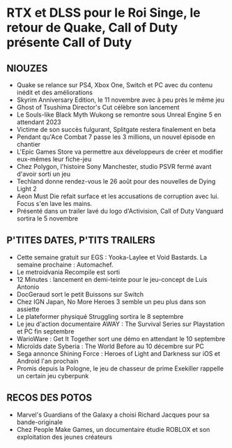 # RTX et DLSS pour le Roi Singe, le retour de Quake, Call of Duty présente Call of Duty

## NIOUZES

- Quake se relance sur PS4, Xbox One, Switch et PC avec du contenu inédit et des améliorations
- Skyrim Anniversary Edition, le 11 novembre avec à peu près le même jeu
- Ghost of Tsushima Director's Cut célèbre son lancement
- Le Souls-like Black Myth Wukong se remontre sous Unreal Engine 5 en attendant 2023
- Victime de son succès fulgurant, Splitgate restera finalement en beta
- Pendant qu'Ace Combat 7 passe les 3 millions, un nouvel épisode en chantier
- L'Epic Games Store va permettre aux développeurs de créer et modifier eux-mêmes leur fiche-jeu
- Chez Polygon, l'histoire Sony Manchester, studio PSVR fermé avant d'avoir sorti un jeu
- Techland donne rendez-vous le 26 août pour des nouvelles de Dying Light 2
- Aeon Must Die refait surface et les accusations de corruption avec lui. Focus s'en lave les mains.
- Présenté dans un trailer lavé du logo d'Activision, Call of Duty Vanguard sortira le 5 novembre

## P'TITES DATES, P'TITS TRAILERS

- Cette semaine gratuit sur EGS : Yooka-Laylee et Void Bastards. La semaine prochaine : Automachef.
- Le metroidvania Recompile est sorti
- 12 Minutes : lancement en demi-teinte pour le jeu-concept de Luis Antonio
- DocGeraud sort le petit Buissons sur Switch
- Chez IGN Japan, No More Heroes 3 semble un peu plus dans son assiette
- Le plateformer physiqué Struggling sortira le 8 septembre
- Le jeu d'action documentaire AWAY : The Survival Series sur Playstation et PC fin septembre
- WarioWare : Get It Together sort une démo en attendant le 10 septembre
- Microïds date Syberia : The World Before au 10 décembre sur PC
- Sega annonce Shining Force : Heroes of Light and Darkness sur iOS et Android l'an prochain
- Promis depuis la Pologne, le jeu de chasseur de prime Exekiller rappelle un certain jeu cyberpunk

## RECOS DES POTOS

- Marvel's Guardians of the Galaxy a choisi Richard Jacques pour sa bande-originale
- Chez People Make Games, un documentaire étudie ROBLOX et son exploitation des jeunes créateurs
